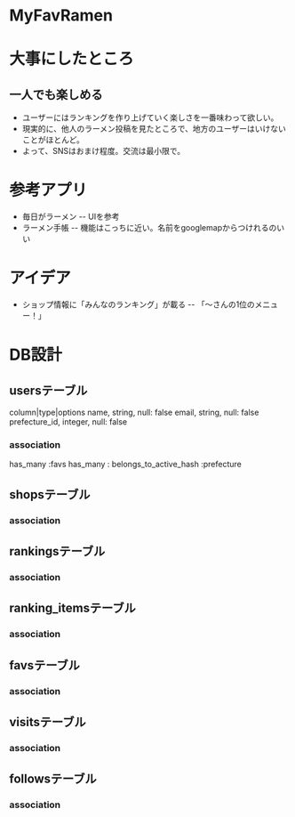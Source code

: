 # MyFavRamen

# 大事にしたところ
## 一人でも楽しめる
- ユーザーにはランキングを作り上げていく楽しさを一番味わって欲しい。
- 現実的に、他人のラーメン投稿を見たところで、地方のユーザーはいけないことがほとんど。
- よって、SNSはおまけ程度。交流は最小限で。

# 参考アプリ
- 毎日がラーメン
-- UIを参考
- ラーメン手帳
-- 機能はこっちに近い。名前をgooglemapからつけれるのいい

# アイデア
- ショップ情報に「みんなのランキング」が載る
-- 「〜さんの1位のメニュー！」

# DB設計

## usersテーブル
column|type|options
name, string, null: false
email, string, null: false
prefecture_id, integer, null: false


### association
has_many :favs
has_many :
belongs_to_active_hash :prefecture


## shopsテーブル

### association

## rankingsテーブル

### association

## ranking_itemsテーブル

### association

## favsテーブル

### association

## visitsテーブル

### association


## followsテーブル

### association
